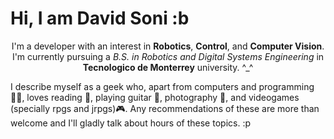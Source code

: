 Hi, I am David Soni :b
================================

<p align="Center">I'm a developer with an interest in <strong>Robotics</strong>, <strong>Control</strong>, and <strong>Computer Vision</strong>. I'm currently pursuing a <i>B.S. in Robotics and Digital Systems Engineering</i> in <strong>Tecnologico de Monterrey</strong> university. ^_^</p> 

<!-- <p align="center">
  <img src="https://tenor.com/view/cat-pop-pop-pop-gif-16319364397652838913" alt="Cat pop" width="100" height="100"/>
</p> -->

<p align=left>I describe myself as a geek who, apart from computers and programming 🧑‍💻, loves reading 📖, playing guitar 🎸, photography 📸, and videogames (specially rpgs and jrpgs)🎮. Any recommendations of these are more than welcome and I'll gladly talk about hours of these topics. :p</p>

